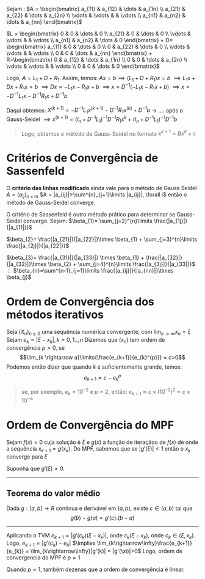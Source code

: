 Sejam :
$A = \begin{bmatrix} a_{11}  & a_{12} & \dots & a_{1n} \\ a_{21} & a_{22} & \dots  & a_{2n} \\ \vdots & \vdots  &  & \vdots  \\ a_{n1} & a_{n2} & \dots  & a_{nn} \end{bmatrix}$


$L = \begin{bmatrix} 0  & 0 & \dots  &  0 \\ a_{21} & 0 & \dots  & 0 \\ \vdots & \vdots  &  & \vdots  \\ a_{n1} & a_{n2} & \dots  & 0 \end{bmatrix} + D= \begin{bmatrix} a_{11}  & 0 & \dots  &  0 \\ 0 & a_{22} & \dots  & 0 \\ \vdots & \vdots  &  & \vdots  \\ 0  & 0 & \dots  & a_{nn} \end{bmatrix} + R=\begin{bmatrix} 0  & a_{12} & \dots  &  a_{1n} \\ 0 & 0 & \dots  & a_{2n} \\ \vdots & \vdots  &  & \vdots  \\ 0  & 0 & \dots  & 0 \end{bmatrix}$ 

 Logo, $A = L_{1}+D+R_{1}$.
 Assim, temos:
 $Ax = b \implies (L_{1}+D+R_{1})x=b$
 $\implies L_{1}x+Dx+R_{1}x = b$
 $\implies Dx = -L_{1}x - R_{1}x + b$
 $\implies x = D^{-1}(-L_{1}x - R_{1}x + b)$
 $\implies x = -D^{-1}L_{1}x - D^{-1}R_{1}x + D^{-1}b$
 
 Daqui obtemos:
 $X^{(k+1)}= -D^{-1}L_{1}x^{(k+1)} - D^{-1}R_{1}x^{(k)} + D^{-1}b$
-> .... após o Gauss-Seidel
$\implies x^{(k+1)}= (I_{n}+D^{-1}L_{1})^{-1}D^{-1}R_{1}x^{k}+(I_{n}+D^{-1}L_{1})^{-1}D^{-1}b$

> Logo, obtemos o método de Gauss-Seidel  no formato $x^{k+1}= Bx^{k}+c$

# Critérios de Convergência de Sassenfeld
O **critério das linhas modificado** ainda vale para o método de Gauss Seidel
$A = (a_{ij})_{n\times m}$
$A = |a_{ij}|>\sum^{n}_{j+1}\limits |a_{ij}|, \forall i$
então o método de Gauss-Seidel converge.

O critério de Sassenfeld é outro método prático para determinar se Gauss-Seidel converge.
Sejam:
$\beta_{1}= \sum_{j=2}^{n}\limits \frac{|a_{1j}|}{|a_{11|}}$ 

$\beta_{2}= \frac{|a_{21}|}{|a_{22}|}\times \beta_{1} + \sum_{j=3}^{n}\limits \frac{|a_{2j}|}{|a_{22|}}$ 

$\beta_{3}= \frac{|a_{31}|}{|a_{33}|} \times \beta_{1} + \frac{|a_{32}|}{|a_{32}|}\times \beta_{2} + \sum_{j=4}^{n}\limits \frac{|a_{3j}|}{|a_{33|}}$ 
$\vdots$
$\beta_{n}=\sum^{n-1}_{j=1}\limits  \frac{|a_{ij}|}{|a_{nn}|}\times \beta_{j}$

# Ordem de Convergência dos métodos iterativos
Seja $(X_{n})_{n\geq0}$ uma sequência numérica convergente, com $\lim_{n\rightarrow\infty}\limits x_{n} = \xi$
Sejam $e_{k}=|\xi - x_{k}|, k=0,1..,n$
Dizemos que $(x_{n})$ tem ordem de convergência $p>0$, se 
$$\lim_{k \rightarrow a}\limits{\frac{e_{k+1}}{e_{k}^{p}}} = c>0$$
Podemos então dizer que quando $k$ é suficientemente grande, temos:
$$e_{k+1} \approx c - e_{k}^{p}$$
> se, por exemplo, $e_{k}= 10^{-2}$ e $p=2$, então: $e_{k+1}\approx c\times (10^{-2})^{2}=c\times 10^{-4}$

# Ordem de Convergência do MPF
Sejam $f(x) =0$ cuja solução é $\xi$ e $g(x)$ a função de iteraçãoo de $f(x)$   de onde a sequência $x_{k+1}=g(x_{k})$.
Do MPF, sabemos que se $|g'(\xi)| < 1$ então o $x_{k}$ converge para $\xi$

Suponha que $g'(\xi) \neq 0$.


---
## Teorema do valor médio
Dada $g:[a,b] \rightarrow R$ continua e derivável em $(a,b)$, existe $c\in(a,b)$ tal que 
$$g(b)-g(a)= g'(c).(b-a)$$


----
Aplicando o TVM
$e_{k+1}=|g'(c_k)(\xi-x_{k})|$, onde $c_{k}(\xi-x_{k})$, onde $c_{k}\in(\xi, x_{k})$.
Logo, 
$e_{k+1} = |g'(c_{k})-e_{k}|$
$\implies \lim_{k\rightarrow\infty}\frac{e_{k+1}}{e_{k}} = \lim_{k\rightarrow\infty}|g'(k)| = |g'(\xi)|>0$
Logo, ordem de convergencia do MPF é $p=1$

Quando $p=1$, também dezenas que a ordem de convergência é linear.